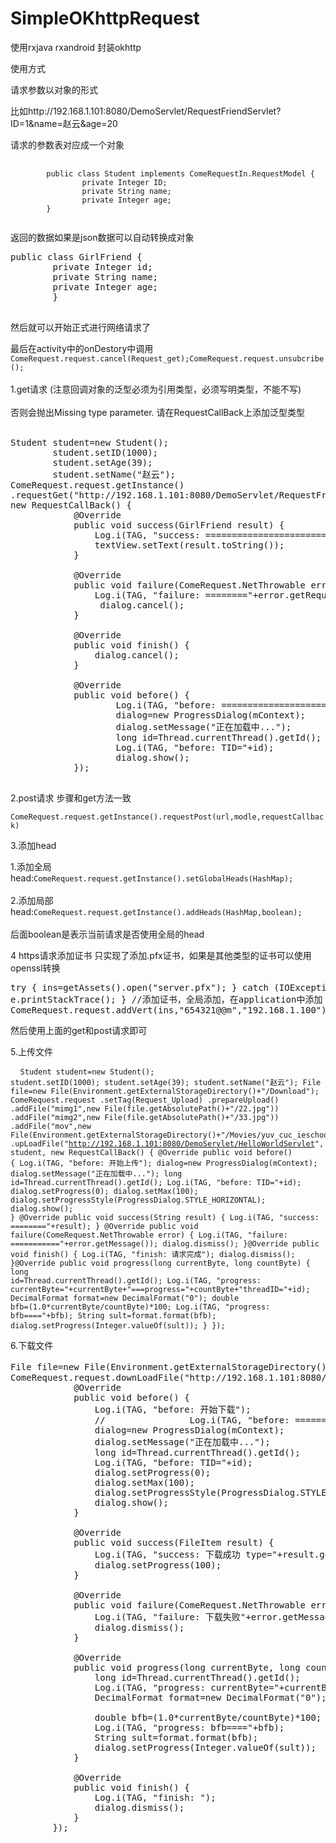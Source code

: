 # SimpleOKhttpRequest
使用rxjava rxandroid 封装okhttp</p>
使用方式</p>
请求参数以对象的形式</p>
比如http://192.168.1.101:8080/DemoServlet/RequestFriendServlet?ID=1&name=赵云&age=20
<p>请求的参数表对应成一个对象</p>

<pre>
    <code>
        public class Student implements ComeRequestIn.RequestModel {
                private Integer ID;
                private String name;
                private Integer age;
        }
    </code>
</pre>


 返回的数据如果是json数据可以自动转换成对象</p>
 <pre>public class GirlFriend {
    	private Integer id;
    	private String name;
    	private Integer age;
    	}
  </pre>

然后就可以开始正式进行网络请求了</p>
最后在activity中的onDestory中调用 <code> ComeRequest.request.cancel(Request_get);ComeRequest.request.unsubcribe();</code><br></br>
1.get请求 (注意回调对象的泛型必须为引用类型，必须写明类型，不能不写)<br></br>
否则会抛出Missing type parameter. 请在RequestCallBack上添加泛型类型<br></br>

 <pre>Student student=new Student();
        student.setID(1000);
        student.setAge(39);
        student.setName("赵云");
ComeRequest.request.getInstance()
.requestGet("http://192.168.1.101:8080/DemoServlet/RequestFriendServlet",student,
new RequestCallBack<GirlFriend>() {
            @Override
            public void success(GirlFriend result) {
                Log.i(TAG, "success: ============================");
                textView.setText(result.toString());
            }

            @Override
            public void failure(ComeRequest.NetThrowable error) {
                Log.i(TAG, "failure: ========"+error.getRequestString()+"===status="+error.getStatus()+"|====message"+error.getMessage());
                 dialog.cancel();
            }

            @Override
            public void finish() {
                dialog.cancel();
            }

            @Override
            public void before() {
                    Log.i(TAG, "before: ======================================");
                    dialog=new ProgressDialog(mContext);
                    dialog.setMessage("正在加载中...");
                    long id=Thread.currentThread().getId();
                    Log.i(TAG, "before: TID="+id);
                    dialog.show();
            });
            </pre>

 2.post请求 步骤和get方法一致</p>
 <code>ComeRequest.request.getInstance().requestPost(url,modle,requestCallback)</code><p></p>

3.添加head</p>
        1.添加全局head:<code>ComeRequest.request.getInstance().setGlobalHeads(HashMap);</code><br></br>
        2.添加局部head:<code>ComeRequest.request.getInstance().addHeads(HashMap,boolean);</code><br></br>
        后面boolean是表示当前请求是否使用全局的head<p></p>

4 https请求添加证书 只实现了添加.pfx证书，如果是其他类型的证书可以使用openssl转换</p>
        <pre>try {
            ins=getAssets().open("server.pfx");
        } catch (IOException e) {
            e.printStackTrace();
        }
        //添加证书，全局添加，在application中添加
        ComeRequest.request.addVert(ins,"654321@@m","192.168.1.100");
</pre>
   然后使用上面的get和post请求即可<p></p>

  5.上传文件</p>
    <pre>
    <code>
        Student student=new Student();
            student.setID(1000);
            student.setAge(39);
            student.setName("赵云");
            File file=new File(Environment.getExternalStorageDirectory()+"/Download");
                ComeRequest.request
                    .setTag(Request_Upload)
                    .prepareUpload()
                    .addFile("mimg1",new File(file.getAbsolutePath()+"/22.jpg"))
                    .addFile("mimg2",new File(file.getAbsolutePath()+"/33.jpg"))
                    .addFile("mov",new File(Environment.getExternalStorageDirectory()+"/Movies/yuv_cuc_ieschool.yuv"))
                    .upLoadFile("http://192.168.1.101:8080/DemoServlet/HelloWorldServlet", student, new RequestCallBack<String>() {
                        @Override
                        public void before() {
                            Log.i(TAG, "before: 开始上传");
                            dialog=new ProgressDialog(mContext);
                            dialog.setMessage("正在加载中...");
                            long id=Thread.currentThread().getId();
                            Log.i(TAG, "before: TID="+id);
                            dialog.setProgress(0);
                            dialog.setMax(100);
                            dialog.setProgressStyle(ProgressDialog.STYLE_HORIZONTAL);
                            dialog.show();
                        }
                        @Override
                        public void success(String result) {
                            Log.i(TAG, "success: ========"+result);
                        }
                        @Override
                        public void failure(ComeRequest.NetThrowable error) {
                            Log.i(TAG, "failure: ==========="+error.getMessage());
                            dialog.dismiss();
                        }@Override
                        public void finish() {
                            Log.i(TAG, "finish: 请求完成");
                            dialog.dismiss();
                        }@Override
                        public void progress(long currentByte, long countByte) {
                            long id=Thread.currentThread().getId();
                            Log.i(TAG, "progress: currentByte="+currentByte+"===progress="+countByte+"threadID="+id);
                            DecimalFormat format=new DecimalFormat("0");
                            double bfb=(1.0*currentByte/countByte)*100;
                            Log.i(TAG, "progress: bfb===="+bfb);
                            String sult=format.format(bfb);
                            dialog.setProgress(Integer.valueOf(sult));
                        }
                    });</code> </pre>



  6.下载文件<br>
  <pre>File file=new File(Environment.getExternalStorageDirectory()+"/Download/那些年，我们一起追的女孩.mp4");
ComeRequest.request.downLoadFile("http://192.168.1.101:8080/DemoServlet/upload/nxn.mp4", null,file.getAbsolutePath(), new RequestCallBack<FileItem>() {
            @Override
            public void before() {
                Log.i(TAG, "before: 开始下载");
                //                Log.i(TAG, "before: ======================================");
                dialog=new ProgressDialog(mContext);
                dialog.setMessage("正在加载中...");
                long id=Thread.currentThread().getId();
                Log.i(TAG, "before: TID="+id);
                dialog.setProgress(0);
                dialog.setMax(100);
                dialog.setProgressStyle(ProgressDialog.STYLE_HORIZONTAL);
                dialog.show();
            }

            @Override
            public void success(FileItem result) {
                Log.i(TAG, "success: 下载成功 type="+result.getType());
                dialog.setProgress(100);
            }

            @Override
            public void failure(ComeRequest.NetThrowable error) {
                Log.i(TAG, "failure: 下载失败"+error.getMessage());
                dialog.dismiss();
            }

            @Override
            public void progress(long currentByte, long countByte) {
                long id=Thread.currentThread().getId();
                Log.i(TAG, "progress: currentByte="+currentByte+"===progress="+countByte+"threadID="+id);
                DecimalFormat format=new DecimalFormat("0");

                double bfb=(1.0*currentByte/countByte)*100;
                Log.i(TAG, "progress: bfb===="+bfb);
                String sult=format.format(bfb);
                dialog.setProgress(Integer.valueOf(sult));
            }

            @Override
            public void finish() {
                Log.i(TAG, "finish: ");
                dialog.dismiss();
            }
        });
        </pre>
